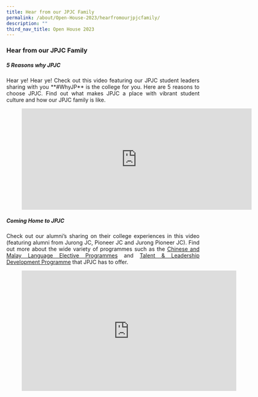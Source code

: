 ```yaml
---
title: Hear from our JPJC Family
permalink: /about/Open-House-2023/hearfromourjpjcfamily/
description: ""
third_nav_title: Open House 2023
---
```

<div align=justify>
<h3>Hear from our JPJC Family</h3>
<h5>5 Reasons why JPJC</h5>

<p>Hear ye! Hear ye! Check out this video featuring our JPJC student leaders sharing with you **#WhyJP** is the college for you. Here are 5 reasons to choose JPJC. Find out what makes JPJC a place with vibrant student culture and how our JPJC family is like.</P>


<figure><iframe width="600" height="265" src="https://www.youtube.com/embed/EGHvZ0HTAxk" title="#WhyJP Open House 2023 - 5 Reasons #WhyJP is the college for you" frameborder="0" allow="accelerometer; autoplay; clipboard-write; encrypted-media; gyroscope; picture-in-picture; web-share" allowfullscreen></iframe></figure>

<h5>Coming Home to JPJC</h5>
<p>
Check out our alumni’s sharing on their college experiences in this video (featuring alumni from Jurong JC, Pioneer JC and Jurong Pioneer JC). Find out more about the wide variety of programmes such as the <a href="/language-elective-programmes/">Chinese and Malay Language Elective Programmes</a> and <a href="/jpjc-experience/co-curriculum/talent-and-leadership/">Talent & Leadership Development Programme</a> that JPJC has to offer.</p>

<figure>
<iframe width="560" height="315" src="https://www.youtube.com/embed/Z6eS5l-msTM" title="YouTube video player" frameborder="0" allow="accelerometer; autoplay; clipboard-write; encrypted-media; gyroscope; picture-in-picture; web-share" allowfullscreen></iframe></figure>


